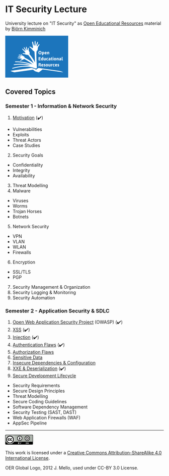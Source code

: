 # IT Security Lecture

University lecture on "IT Security" as
[Open Educational Resources](http://www.unesco.org/new/en/communication-and-information/access-to-knowledge/open-educational-resources/)
material by [Björn Kimminich](http://kimminich.de)

[![OER Global Logo, 2012 J. Mello, used under CC-BY 3.0 License](oer_logo.png)](http://www.unesco.org/new/en/communication-and-information/access-to-knowledge/open-educational-resources/)

## Covered Topics

### Semester 1 - Information & Network Security

1. [Motivation](slides/01-01-motivation.md) (:heavy_check_mark:)
  * Vulnerabilities
  * Exploits
  * Threat Actors
  * Case Studies
2. Security Goals
  * Confidentiality
  * Integrity
  * Availability
3. Threat Modelling
4. Malware
  * Viruses
  * Worms
  * Trojan Horses
  * Botnets
5. Network Security
  * VPN
  * VLAN
  * WLAN
  * Firewalls
6. Encryption
  * SSL/TLS
  * PGP
7. Security Management & Organization
8. Security Logging & Monitoring
9. Security Automation

### Semester 2 - Application Security & SDLC

1. [Open Web Application Security Project](slides/02-01-owasp.md) (OWASP) (:heavy_check_mark:)
2. [XSS](slides/02-02-xss.md) (:heavy_check_mark:)
3. [Injection](slides/02-03-injection.md) (:heavy_check_mark:)
4. [Authentication Flaws](slides/02-04-authentication_flaws.md) (:heavy_check_mark:)
5. [Authorization Flaws](slides/02-05-authorization_flaws.md)
6. [Sensitive Data](slides/02-06-sensitive_data.md)
7. [Insecure Dependencies & Configuration](slides/02-07-insecure_dependencies_and_configuration.md)
8. [XXE & Deserialization](slides/02-08-xxe_and_deserialization.md) (:heavy_check_mark:)
9. [Secure Development Lifecycle](slides/02-09-sdlc.md)
  * Security Requirements
  * Secure Design Principles
  * Threat Modelling
  * Secure Coding Guidelines
  * Software Dependency Management
  * Security Testing (SAST, DAST)
  * Web Application Firewalls (WAF)
  * AppSec Pipeline

----

[![CC BY SA 4.0](cc_by-sa_4.0.png)](https://creativecommons.org/licenses/by-sa/4.0/)

This work is licensed under a
[Creative Commons Attribution-ShareAlike 4.0 International License](https://creativecommons.org/licenses/by-sa/4.0/).

OER Global Logo, 2012 J. Mello, used under CC-BY 3.0 License.

